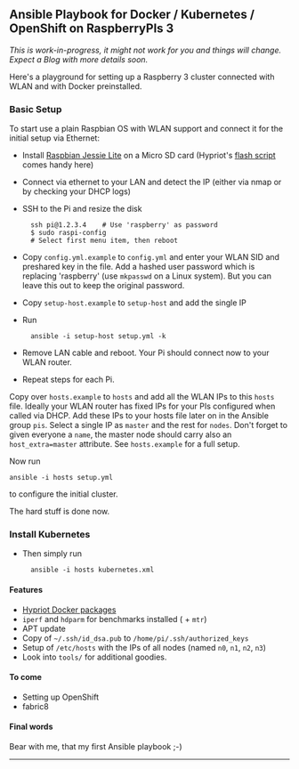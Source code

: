 ## Ansible Playbook for Docker / Kubernetes / OpenShift on RaspberryPIs 3

*This is work-in-progress, it might not work for you and things will change. Expect a Blog with more details soon.*

Here's a playground for setting up a Raspberry 3 cluster connected with WLAN and with Docker preinstalled.

### Basic Setup

To start use a plain Raspbian OS with WLAN support and connect it for the initial setup via Ethernet:

* Install [Raspbian Jessie Lite](https://www.raspberrypi.org/downloads/raspbian/) on a Micro SD card (Hypriot's [flash script](https://github.com/hypriot/flash) comes handy here)

* Connect via ethernet to your LAN and detect the IP (either via nmap or by checking your DHCP logs)
* SSH to the Pi and resize the disk

        ssh pi@1.2.3.4    # Use 'raspberry' as password
        $ sudo raspi-config
        # Select first menu item, then reboot

* Copy `config.yml.example` to `config.yml` and enter your WLAN SID and preshared key in the file. Add a hashed user password which is replacing 'raspberry' (use `mkpasswd` on a Linux system). But you can leave this out to keep the original password.
* Copy `setup-host.example` to `setup-host` and add the single IP
* Run

        ansible -i setup-host setup.yml -k

* Remove LAN cable and reboot. Your Pi should connect now to your WLAN router.
* Repeat steps for each Pi.


Copy over `hosts.example` to `hosts` and add all the WLAN IPs to this `hosts` file. Ideally your WLAN router has fixed IPs for your PIs configured when called via DHCP. Add these IPs to your hosts file later on in the Ansible group `pis`. Select a single IP as `master` and the rest for `nodes`. Don't forget to given everyone a `name`, the master node should carry also an `host_extra=master` attribute. See `hosts.example` for a full setup.

Now run

    ansible -i hosts setup.yml

to configure the initial cluster.

The hard stuff is done now.

### Install Kubernetes

* Then simply run

        ansible -i hosts kubernetes.xml

#### Features

* [Hypriot Docker packages](http://blog.hypriot.com/downloads/)
* `iperf` and `hdparm` for benchmarks installed ( + `mtr`)
* APT update
* Copy of `~/.ssh/id_dsa.pub` to `/home/pi/.ssh/authorized_keys`
* Setup of `/etc/hosts` with the IPs of all nodes (named `n0`, `n1`, `n2`, `n3`)
* Look into `tools/` for additional goodies.

#### To come

* Setting up OpenShift
* fabric8

#### Final words

Bear with me, that my first Ansible playbook ;-)

-------
